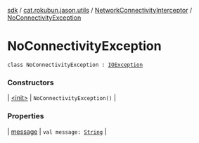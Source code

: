 [sdk](../../../index.md) / [cat.rokubun.jason.utils](../../index.md) / [NetworkConnectivityInterceptor](../index.md) / [NoConnectivityException](./index.md)

# NoConnectivityException

`class NoConnectivityException : `[`IOException`](https://docs.oracle.com/javase/6/docs/api/java/io/IOException.html)

### Constructors

| [&lt;init&gt;](-init-.md) | `NoConnectivityException()` |

### Properties

| [message](message.md) | `val message: `[`String`](https://kotlinlang.org/api/latest/jvm/stdlib/kotlin/-string/index.html) |

